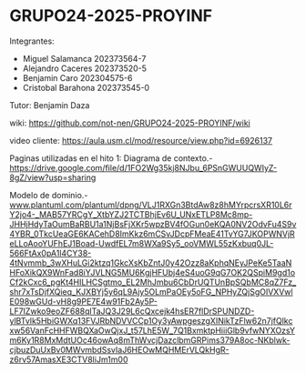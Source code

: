 # GRUPO24-2025-PROYINF
Integrantes:
- Miguel Salamanca 202373564-7
- Alejandro Caceres 202373520-5
- Benjamin Caro 202304575-6
- Cristobal Barahona 202373545-0

Tutor: Benjamin Daza

wiki: https://github.com/not-nen/GRUPO24-2025-PROYINF/wiki

video cliente: https://aula.usm.cl/mod/resource/view.php?id=6926137

Paginas utilizadas en el hito 1:
Diagrama de contexto.- https://drive.google.com/file/d/1FO2Wg35kj8NJbu_6PSnGWUUQWIyZ-8gZ/view?usp=sharing

Modelo de dominio.- www.plantuml.com/plantuml/dpng/VLJ1RXGn3BtdAw8z8hMYrpcrsXR10L6rY2jo4-_MAB57YRCgY_XtbYZJ2TCTBhjEv6U_UNxETLP8Mc8mp-JHHjHdyTaOumBaRBU1a1NjBsFjXKr5wpzBV4fOGun0eKQA0NV2OdvFu4S9v4YBR_0TkcUeaGE6KACehD8ImKkz6mCSvJDcpFMeaE41TvYG7JKOPWNVjReLLoAooYUFhEJ1Boad-UwdfEL7m8WXa9Sy5_ooVMWL55zKxbuq0JL-566FtAx0pA1l4CY38-4tNvmmb_3wXHuLGi2ktzq1GkcXsKbZntJ0y42Ozz8aKphqNEyJPeKe5TaaNHFoXikQX9WnFad8iYJVLNG5MU6KgjHFUbj4eS4uoG9qG7OK2QSpiM9gd1oCf2kCxc6_pgKt4HILHCSgtmo_EL2MhJmbu6CbDrUQTUnBpSQbMC8qZ7Fz_shr7xTsDjfXQieq_KJXBYj5y6qL9Ajy5OLmPaOEy5oFG_NPHyZQjSgOIVXVwlE098wGUd-vH8g9PE7E4w91Fb2Ay5P-LF7IZwko9eoZF688qlTaJQ3J29L6cQxcejk4hsER7flDrSPUNDZD-ylBTvlk5HbiGWXq13FVJRbNDVVCCp1Oy3yAwpgeszgXINikTzFlw62n7jfQlkcxw56VanFcHHFWBQXaOwQjxJ_t57LhE5W_7Q1BxmktpHiiiGlb9vfwNYXOzsYm6Ky1R8MxMdtUOc46owAq8mThWvcjDazclbmGRPims379A8oc-NKblwk-cjbuzDuUxBv0MWvmbdSsvIaJ6HEOwMQHMErVLQkHgR-z6rv57AmasXE3CTV8liJm1m00
